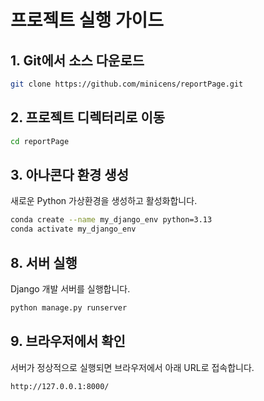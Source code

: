 # 프로젝트 실행 가이드

## 1. Git에서 소스 다운로드
```bash
git clone https://github.com/minicens/reportPage.git
```

## 2. 프로젝트 디렉터리로 이동
```bash
cd reportPage
```

## 3. 아나콘다 환경 생성
새로운 Python 가상환경을 생성하고 활성화합니다.
```bash
conda create --name my_django_env python=3.13
conda activate my_django_env
```

## 8. 서버 실행
Django 개발 서버를 실행합니다.
```bash
python manage.py runserver
```

## 9. 브라우저에서 확인
서버가 정상적으로 실행되면 브라우저에서 아래 URL로 접속합니다.
```
http://127.0.0.1:8000/
```
